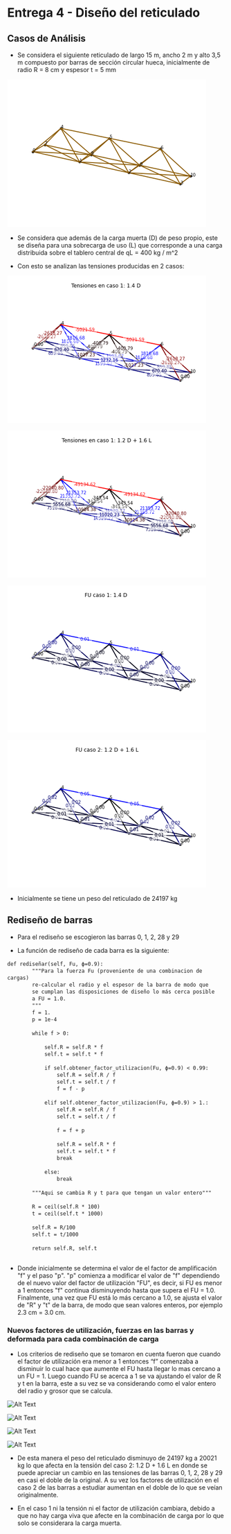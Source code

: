 # Entrega 4 - Diseño del reticulado

## Casos de Análisis

* Se considera el siguiente reticulado de largo 15 m, ancho 2 m y alto 3,5 m compuesto por barras de sección circular hueca, inicialmente de radio R = 8 cm y espesor t = 5 mm

![Alt Text](https://github.com/raimolid/MCOC2020-P2-3/blob/main/ret.png)

* Se considera que además de la carga muerta (D) de peso propio, este se diseña para una sobrecarga de uso (L) que corresponde a una carga distribuida sobre el tablero central de   qL = 400 kg / m^2

* Con esto se analizan las tensiones producidas en 2 casos:


![Alt Text](https://github.com/raimolid/MCOC2020-P2-3/blob/main/ret_caso1.png)

![Alt Text](https://github.com/raimolid/MCOC2020-P2-3/blob/main/ret_caso2.png)

![Alt Text](https://github.com/raimolid/MCOC2020-P2-3/blob/main/FU_caso1.png)

![Alt Text](https://github.com/raimolid/MCOC2020-P2-3/blob/main/FU_caso2.png)


* Inicialmente se tiene un peso del reticulado de 24197 kg




## Rediseño de barras



* Para el rediseño se escogieron las barras 0, 1, 2, 28 y 29

* La función de rediseño de cada barra es la siguiente:

```
def rediseñar(self, Fu, ϕ=0.9):
		"""Para la fuerza Fu (proveniente de una combinacion de cargas)
		re-calcular el radio y el espesor de la barra de modo que
		se cumplan las disposiciones de diseño lo más cerca posible
		a FU = 1.0.
		"""
		f = 1.
		p = 1e-4

		while f > 0:
			
			self.R = self.R * f
			self.t = self.t * f	
			
			if self.obtener_factor_utilizacion(Fu, ϕ=0.9) < 0.99:
				self.R = self.R / f
				self.t = self.t / f	
				f = f - p
			
			elif self.obtener_factor_utilizacion(Fu, ϕ=0.9) > 1.:
				self.R = self.R / f
				self.t = self.t / f	
				
				f = f + p
				
				self.R = self.R * f
				self.t = self.t * f
				break
			
			else:
				break

		"""Aqui se cambia R y t para que tengan un valor entero"""
		
		R = ceil(self.R * 100)
		t = ceil(self.t * 1000)
		
		self.R = R/100
		self.t = t/1000
		
		return self.R, self.t 
    
```

* Donde inicialmente se determina el valor de el factor de amplificación "f" y el paso "p". "p"    comienza a modificar el valor de "f" dependiendo de el nuevo valor del factor
  de utilización "FU", es decir, si FU es menor a 1 entonces "f" continua disminuyendo hasta que supera el FU = 1.0. Finalmente, una vez que FU está lo más cercano a 1.0, se
  ajusta el valor de "R" y "t" de la barra, de modo que sean valores enteros, por ejemplo 2.3 cm = 3.0 cm.
  
  
### Nuevos factores de utilización, fuerzas en las barras y deformada para cada combinación de carga


* Los criterios de rediseño que se tomaron en cuenta fueron que cuando el factor de utilización era menor a 1 entonces “f” comenzaba a disminuir lo cual hace que aumente el FU
  hasta llegar lo mas cercano a un FU = 1. 
  Luego cuando FU se acerca a 1 se va ajustando el valor de R y t en la barra, este a su vez se va considerando como el valor entero del radio y grosor que se calcula.


![Alt Text](https://github.com/raimolid/MCOC2020-P2-3/blob/main/ret_caso1rediseno.png)

![Alt Text](https://github.com/raimolid/MCOC2020-P2-3/blob/main/ret_caso2rediseno.png)

![Alt Text](https://github.com/raimolid/MCOC2020-P2-3/blob/main/FU_caso1rediseno.png)

![Alt Text](https://github.com/raimolid/MCOC2020-P2-3/blob/main/FU_caso1rediseno.png)


  
* De esta manera el peso del reticulado disminuyo de 24197 kg a 20021 kg lo que afecta en la tensión del caso 2: 1.2 D + 1.6 L en donde se puede apreciar un cambio en las
  tensiones de las barras 0, 1, 2, 28 y 29 en casi el doble de la original. A su vez los factores de utilización en el caso 2 de las barras a estudiar aumentan en el doble de lo
  que se veían originalmente.
  
* En el caso 1 ni la  tensión  ni el factor de utilización  cambiara, debido a que no hay carga viva que afecte en la combinación de carga por lo que solo se considerara la
  carga muerta.

